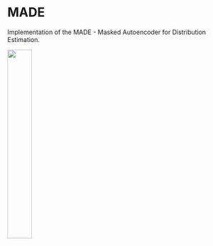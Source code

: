 # MADE
Implementation of the MADE - Masked Autoencoder for Distribution Estimation.

<img src='https://i.ibb.co/m9fNXPx/samples.png' width=33%>
